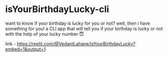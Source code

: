 # isYourBirthdayLucky-cli
want to know if your birthday is lucky for you or not? well, then i have something for you! a CLI app that will tell you if your birthday is lucky or not with the help of your lucky number 😇

link - https://replit.com/@VedantLahane/isYourBirthdayLucky?embed=1&output=1
